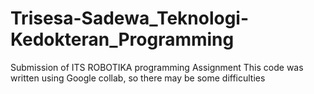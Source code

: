 # Trisesa-Sadewa_Teknologi-Kedokteran_Programming
Submission of ITS ROBOTIKA programming Assignment 
This code was written using Google collab, so there may be some difficulties
